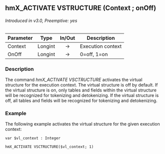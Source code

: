 ## hmX_ACTIVATE VSTRUCTURE (Context ; onOff)
###### Introduced in v3.0, Preemptive: yes

|Parameter|Type|In/Out|Description
|---|---|:---:|---
|Context|Longint|→|Execution context
|OnOff|Longint|→|0=off, 1=on

### Description
The command *hmX_ACTIVATE VSCTRUCTURE* activates the virtual structure for the execution context. The virtual structure is off by default.
If the virtual structure is on, only tables and fields within the virtual structure will be recognized for tokenizing and detokenizing. If the virtual structure is off, all tables and fields will be recognized for tokenizing and detokenizing.

### Example
The following example activates the virtual structure for the given execution context:

```4d
var $vl_context : Integer

hmX_ACTIVATE VSCTRUCTURE($vl_context; 1)
```
